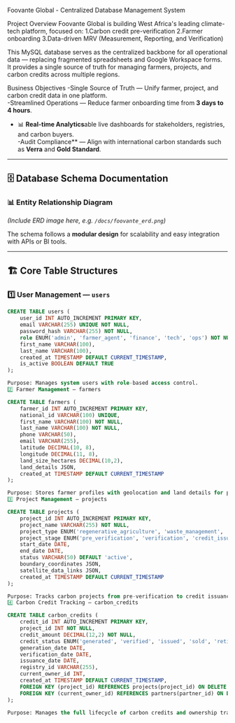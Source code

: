 Foovante Global - Centralized Database Management System

Project Overview
Foovante Global is building West Africa's leading climate-tech platform, focused on:
1.Carbon credit pre-verification
2.Farmer onboarding
3.Data-driven MRV (Measurement, Reporting, and Verification)

This MySQL database serves as the centralized backbone for all operational data — replacing fragmented spreadsheets and Google Workspace forms.  
It provides a single source of truth for managing farmers, projects, and carbon credits across multiple regions.

Business Objectives
-Single Source of Truth — Unify farmer, project, and carbon credit data in one platform.  
-Streamlined Operations — Reduce farmer onboarding time from **3 days to 4 hours**.  
- 📊 **Real-time Analytics**able live dashboards for stakeholders, registries, and carbon buyers.  
-Audit Compliance** — Align with international carbon standards such as **Verra** and **Gold Standard**.

---

## 🗄️ Database Schema Documentation

### 📊 Entity Relationship Diagram
*(Include ERD image here, e.g. `/docs/foovante_erd.png`)*

The schema follows a **modular design** for scalability and easy integration with APIs or BI tools.

---

## 🏗️ Core Table Structures

### 1️⃣ User Management — `users`
```sql
CREATE TABLE users (
    user_id INT AUTO_INCREMENT PRIMARY KEY,
    email VARCHAR(255) UNIQUE NOT NULL,
    password_hash VARCHAR(255) NOT NULL,
    role ENUM('admin', 'farmer_agent', 'finance', 'tech', 'ops') NOT NULL,
    first_name VARCHAR(100),
    last_name VARCHAR(100),
    created_at TIMESTAMP DEFAULT CURRENT_TIMESTAMP,
    is_active BOOLEAN DEFAULT TRUE
);

Purpose: Manages system users with role-based access control.
2️⃣ Farmer Management — farmers

CREATE TABLE farmers (
    farmer_id INT AUTO_INCREMENT PRIMARY KEY,
    national_id VARCHAR(100) UNIQUE,
    first_name VARCHAR(100) NOT NULL,
    last_name VARCHAR(100) NOT NULL,
    phone VARCHAR(50),
    email VARCHAR(255),
    latitude DECIMAL(10, 8),
    longitude DECIMAL(11, 8),
    land_size_hectares DECIMAL(10,2),
    land_details JSON,
    created_at TIMESTAMP DEFAULT CURRENT_TIMESTAMP
);

Purpose: Stores farmer profiles with geolocation and land details for project mapping.
3️⃣ Project Management — projects

CREATE TABLE projects (
    project_id INT AUTO_INCREMENT PRIMARY KEY,
    project_name VARCHAR(255) NOT NULL,
    project_type ENUM('regenerative_agriculture', 'waste_management', 'biochar', 'renewable_energy'),
    project_stage ENUM('pre_verification', 'verification', 'credit_issuance'),
    start_date DATE,
    end_date DATE,
    status VARCHAR(50) DEFAULT 'active',
    boundary_coordinates JSON,
    satellite_data_links JSON,
    created_at TIMESTAMP DEFAULT CURRENT_TIMESTAMP
);

Purpose: Tracks carbon projects from pre-verification to credit issuance.
4️⃣ Carbon Credit Tracking — carbon_credits

CREATE TABLE carbon_credits (
    credit_id INT AUTO_INCREMENT PRIMARY KEY,
    project_id INT NOT NULL,
    credit_amount DECIMAL(12,2) NOT NULL,
    credit_status ENUM('generated', 'verified', 'issued', 'sold', 'retired') NOT NULL,
    generation_date DATE,
    verification_date DATE,
    issuance_date DATE,
    registry_id VARCHAR(255),
    current_owner_id INT,
    created_at TIMESTAMP DEFAULT CURRENT_TIMESTAMP,
    FOREIGN KEY (project_id) REFERENCES projects(project_id) ON DELETE CASCADE,
    FOREIGN KEY (current_owner_id) REFERENCES partners(partner_id) ON DELETE SET NULL
);

Purpose: Manages the full lifecycle of carbon credits and ownership transitions.

